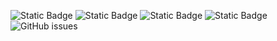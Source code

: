 ![Static Badge](https://img.shields.io/badge/blacklists-60-000000) ![Static Badge](https://img.shields.io/badge/blacklisted-2859891-cc0000) ![Static Badge](https://img.shields.io/badge/whitelisted-2244-00CC00) ![Static Badge](https://img.shields.io/badge/streaming_blacklist-28107-000000) ![GitHub issues](https://img.shields.io/github/issues/fabriziosalmi/blacklists)
